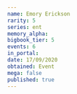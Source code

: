 ```yaml
---
name: Emory Erickson
rarity: 5
series: ent
memory_alpha:
bigbook_tier: 5
events: 6
in_portal:
date: 17/09/2020
obtained: Event
mega: false
published: true
---
```



